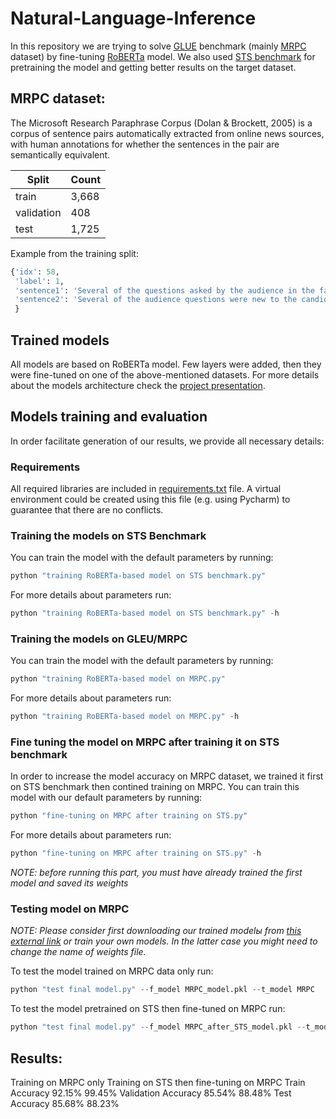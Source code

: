 # Natural-Language-Inference

In this repository we are trying to solve [GLUE](https://gluebenchmark.com/) benchmark (mainly [MRPC](https://www.microsoft.com/en-us/download/details.aspx?id=52398) dataset) by fine-tuning [RoBERTa](https://huggingface.co/transformers/model_doc/roberta.html) model. We also used [STS benchmark](http://ixa2.si.ehu.eus/stswiki/index.php/STSbenchmark) for pretraining the model and getting better results on the target dataset.

## MRPC dataset: 
The Microsoft Research Paraphrase Corpus (Dolan & Brockett, 2005) is a corpus of sentence pairs automatically extracted from online news sources, with human annotations for whether the sentences in the pair are semantically equivalent.

Split | Count |
--- | --- | 
train | 3,668 |
validation   | 408 |
test  | 1,725 |

Example from the training split:
``` python
{'idx': 58,
 'label': 1,
 'sentence1': 'Several of the questions asked by the audience in the fast-paced forum were new to the candidates .',
 'sentence2': 'Several of the audience questions were new to the candidates as well .'
 }
```

## Trained models
All models are based on RoBERTa model. Few layers were added, then they were fine-tuned on one of the above-mentioned datasets. For more details about the models architecture check the [project presentation](https://github.com/YamenHabib/Natural-Language-Inference-NLI-/blob/main/Presention.pptx).

## Models training and evaluation
In order facilitate generation of our results, we provide all necessary details: 
### Requirements
All required libraries are included in [requirements.txt](https://github.com/YamenHabib/Natural-Language-Inference-NLI-/blob/main/requirements.txt) file. A virtual environment could be created using this file (e.g. using Pycharm) to guarantee that there are no conflicts.
### Training the models on STS Benchmark
You can train the model with the default parameters by running:
``` python
python "training RoBERTa-based model on STS benchmark.py" 
```
For more details about parameters run:
``` python
python "training RoBERTa-based model on STS benchmark.py" -h
```

### Training the models on GLEU/MRPC
You can train the model with the default parameters by running:
``` python
python "training RoBERTa-based model on MRPC.py"
```
For more details about parameters run:
``` python
python "training RoBERTa-based model on MRPC.py" -h
```

### Fine tuning the model on MRPC after training it on STS benchmark
In order to increase the model accuracy on MRPC dataset, we trained it first on STS benchmark then contined training on MRPC.
You can train this model with our default parameters by running:
``` python
python "fine-tuning on MRPC after training on STS.py"
```
For more details about parameters run:
``` python
python "fine-tuning on MRPC after training on STS.py" -h
```
<i> NOTE: before running this part, you must have already trained the first model and saved its weights </i>

### Testing model on MRPC
<i>NOTE: Please consider first downloading our trained modelы from [this external link](https://niuitmo-my.sharepoint.com/:f:/g/personal/308544_niuitmo_ru/EjfY5rWkudpIoUdJFMynKI8B2Cl8l6R4D9LY_TBlJGhb1g?e=rPAdDR) or train your own models. In the latter case you might need to change the name of weights file.</i>

To test the model trained on MRPC data only run:
``` python
python "test final model.py" --f_model MRPC_model.pkl --t_model MRPC 
```
To test the model pretrained on STS then fine-tuned on MRPC run:
``` python
python "test final model.py" --f_model MRPC_after_STS_model.pkl --t_model MIXED 
```

## Results:

  <tr>
     <th>     </th>              <th> Training on MRPC only </th> <th>Training on STS then fine-tuning on MRPC</th>
  </tr>
  <tr>
    <td>Train Accuracy</td>      <td> 92.15% </td>                <td> 99.45% </td>
  </tr>
  <tr>
    <td>Validation Accuracy</td> <td> 85.54% </td>                <td> 88.48% </td>
  </tr>
  <tr>
    <td>Test Accuracy</td>       <td> 85.68% </td>                <td> 88.23% </td>
  </tr>
  
